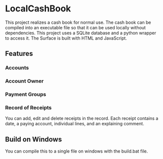 # LocalCashBook
This project realizes a cash book for normal use. The cash book can be compiled into an executable file so that it can be used locally without dependencies. This project uses a SQLite database and a python wrapper to access it. The Surface is built with HTML and JavaScript.
## Features
### Accounts
### Account Owner
### Payment Groups

### Record of Receipts
You can add, edit and delete receipts in the record. Each receipt contains a date, a paying account, individual lines, and an explaining comment.
## Build on Windows
You can compile this to a single file on windows with the build.bat file.
